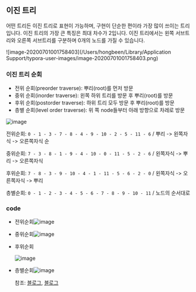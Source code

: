 ## 이진 트리

어떤 트리든 이진 트리로 표현이 가능하며, 구현이 단순한 편이라 가장 많이 쓰이는 트리입니다. 이진 트리의 가장 큰 특징은 최대 차수가 2입니다. 이진 트리에서는 왼쪽 서브트리와 오른쪽 서브트리를 구분하며 0개의 노드를 가질 수 있습니다.

![image-20200701001758403](/Users/hongbeen/Library/Application Support/typora-user-images/image-20200701001758403.png)

### 이진 트리 순회

- 전위 순회(preorder traverse): 뿌리(root)를 먼저 방문
- 중위 순회(inorder traverse): 왼쪽 하위 트리를 방문 후 뿌리(root)를 방문
- 후위 순회(postorder traverse): 하위 트리 모두 방문 후 뿌리(root)를 방문
- 층별 순회(level order traverse): 위 쪽 node들부터 아래 방향으로 차레로 방문

![image](https://user-images.githubusercontent.com/53684676/86145001-5e69b900-bb31-11ea-90f7-6b6d6819b820.png)

전위순회: `0 - 1 - 3 - 7 - 8 - 4 - 9 - 10 - 2 - 5 - 11 - 6` / 뿌리 -> 왼쪽자식 -> 오른쪽자식 순 

중위순회: `7 - 3 - 8 - 1 - 9 - 4 - 10 - 0 - 11 - 5 - 2 - 6` / 왼쪽자식 -> 뿌리 -> 오른쪽자식

후위순회: `7 - 8 - 3 - 9 - 10 - 4 - 1 - 11 - 5 - 6 - 2 - 0` / 왼쪽자식 -> 오른쪽자식 -> 뿌리

층별순회: `0 - 1 - 2 - 3 - 4 - 5 - 6 - 7 - 8 - 9 - 10 - 11` / 노드의 순서대로

### code

- 전위순회![image](https://user-images.githubusercontent.com/53684676/86145489-f23b8500-bb31-11ea-8564-e79cb8196042.png)

- 중위순회![image](https://user-images.githubusercontent.com/53684676/86145513-f8c9fc80-bb31-11ea-93c2-217d9f6f9ae8.png)

- 후위순회

  ![image](https://user-images.githubusercontent.com/53684676/86145543-ff587400-bb31-11ea-8da4-a3c02fcf3b6e.png)

- 층별순회![image](https://user-images.githubusercontent.com/53684676/86146310-0764e380-bb33-11ea-9229-d39499148fa2.png)

  참조: [블로그](https://lee-seul.github.io/algorithm/python/2017/04/09/data-structure-04-tree.html), [블로그](https://m.blog.naver.com/rlakk11/60159303809)

